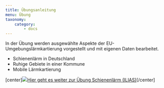 ```yaml
---
title: Übungsanleitung
menu: Übung
taxonomy:
    category:
        - docs
---
```

<!--
[center]
![](/images/exercise.png?resize=200,200)
[/center]
-->

In der Übung werden ausgewählte Aspekte der EU-Umgebungslärmkartierung vorgestellt und mit eigenen Daten bearbeitet.

* Schienenlärm in Deutschland 
* Ruhige Gebiete in einer Kommune
* Mobile Lärmkartierung


[center]<a href="https://ilias.opengeoedu.de/ilias/goto.php?target=crs_322" markdown="1" target="_blank">![](/images/exercise.png?resize=200,200)Hier geht es weiter zur Übung Schienenlärm (ILIAS)</a>[/center]